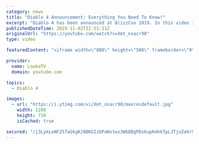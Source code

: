 ```yaml
---
category: news
title: "Diablo 4 Announcement: Everything You Need To Know!"
excerpt: "Diablo 4 has been announced at BlizzCon 2019. In this video I go over everything you need to know about this upcoming Blizzard Entertainment game."
publishedDateTime: 2019-11-02T22:51:11Z
originalUrl: "https://youtube.com/watch?v=Xmt_nsacr98"
type: video

featuredContent: "<iframe width=\"800\" height=\"500\" frameborder=\"0\" src=\"https://www.youtube.com/embed/Xmt_nsacr98\" allow=\"accelerometer; autoplay; encrypted-media; gyroscope; picture-in-picture\" allowfullscreen></iframe>"

provider:
  name: LowkoTV
  domain: youtube.com

topics:
  - Diablo 4

images:
  - url: "https://i.ytimg.com/vi/Xmt_nsacr98/maxresdefault.jpg"
    width: 1280
    height: 720
    isCached: true

secured: "/j3LykLeNF257aGkgKJ8BKGIzbPaNstwz3WbQBgPDs6upKmhkTpLJTjuZeXr9BxyQ03pJDPfB+uwmD7ir6xJLmKJMzRQ9J5AnIUQg0xkQJnRz912Ciu6V8+CQKF2xpyJHHm5ZrB5aIDh7Rc+MNMOyCZmSQ+nVibEsK69CDRxCABZQXARPSdFbWWqY7NLcFExBzHmMRfmnDkoETAe6Oi+TMoM+RYh5SvOKXKhUlyIpx8Oaz4CGJyihQT39Cerwukc+Z2J4mtoru0jm/piNj4HUf2ditvA76eexxh7L0pzdtNbDcJVqtAz6yhodnLw5vxs6YjpMhX07quf5x+LA2rkUM5jE+Vk0xCzcLdE763ue753gTLeeg2ln1idpFo3bV6QVbK2TBXmHExIf4KsevqCfzgVb7Fd/BLA9oP5zMgBfLmsGD9UIz0Kl5TfuZObQoSU;JYVTEkHjgqJs3qDwP6+NXw=="
---
```


